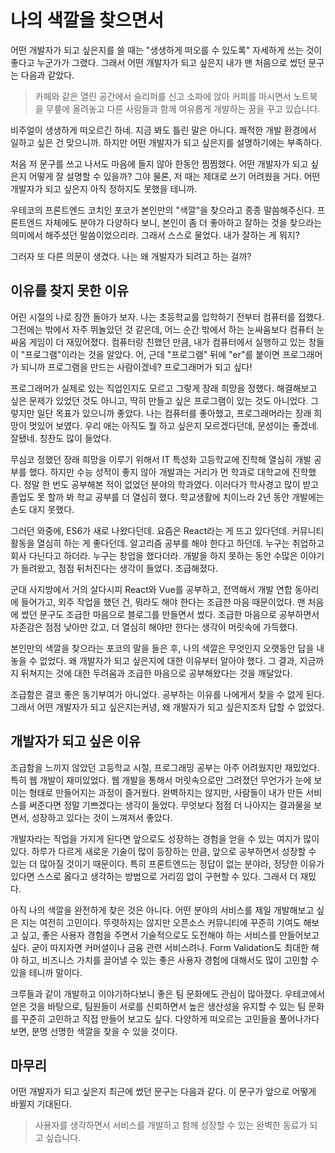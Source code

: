 # 나의 색깔을 찾으면서

어떤 개발자가 되고 싶은지를 쓸 때는 "생생하게 떠오를 수 있도록" 자세하게 쓰는 것이 좋다고 누군가가 그랬다. 그래서 어떤 개발자가 되고 싶은지 내가 맨 처음으로 썼던 문구는 다음과 같았다.

> 카페와 같은 열린 공간에서 슬리퍼를 신고 소파에 앉아 커피를 마시면서 노트북을 무릎에 올려놓고 다른 사람들과 함께 여유롭게 개발하는 꿈을 꾸고 있습니다.


비주얼이 생생하게 떠오르긴 하네. 지금 봐도 틀린 말은 아니다. 쾌적한 개발 환경에서 일하고 싶은 건 맞으니까. 하지만 어떤 개발자가 되고 싶은지를 설명하기에는 부족하다.

처음 저 문구를 쓰고 나서도 마음에 들지 않아 한동안 찜찜했다. 어떤 개발자가 되고 싶은지 어떻게 잘 설명할 수 있을까? 그야 물론, 저 때는 제대로 쓰기 어려웠을 거다. 어떤 개발자가 되고 싶은지 아직 정하지도 못했을 테니까.

우테코의 프론트엔드 코치인 포코가 본인만의 "색깔"을 찾으라고 종종 말씀해주신다. 프론트엔드 자체에도 분야가 다양하다 보니, 본인이 좀 더 좋아하고 잘하는 것을 찾으라는 의미에서 해주셨던 말씀이었으리라. 그래서 스스로 물었다. 내가 잘하는 게 뭐지?

그러자 또 다른 의문이 생겼다. 나는 왜 개발자가 되려고 하는 걸까?

## 이유를 찾지 못한 이유

어린 시절의 나로 잠깐 돌아가 보자. 나는 초등학교를 입학하기 전부터 컴퓨터를 접했다. 그전에는 밖에서 자주 뛰놀았던 것 같은데, 어느 순간 밖에서 하는 눈싸움보다 컴퓨터 눈싸움 게임이 더 재밌어졌다. 컴퓨터랑 친했던 만큼, 내가 컴퓨터에서 실행하고 있는 창들이 "프로그램"이라는 것을 알았다. 어, 근데 "프로그램" 뒤에 "er"를 붙이면 프로그래머가 되니까 프로그램을 만드는 사람이겠네? 프로그래머가 되고 싶다!

프로그래머가 실제로 있는 직업인지도 모르고 그렇게 장래 희망을 정했다. 해결해보고 싶은 문제가 있었던 것도 아니고, 딱히 만들고 싶은 프로그램이 있는 것도 아니었다. 그렇지만 일단 목표가 있으니까 좋았다. 나는 컴퓨터를 좋아했고, 프로그래머라는 장래 희망이 멋있어 보였다. 우리 애는 아직도 뭘 하고 싶은지 모르겠다던데, 문성이는 좋겠네. 잘됐네. 칭찬도 많이 들었다.

무심코 정했던 장래 희망을 이루기 위해서 IT 특성화 고등학교에 진학해 열심히 개발 공부를 했다. 하지만 수능 성적이 좋지 않아 개발과는 거리가 먼 학과로 대학교에 진학했다. 정말 한 번도 공부해본 적이 없었던 분야의 학과였다. 이러다가 학사경고 많이 받고 졸업도 못 할까 봐 학교 공부를 더 열심히 했다. 학교생활에 치이느라 2년 동안 개발에는 손도 대지 못했다.

그러던 와중에, ES6가 새로 나왔다던데. 요즘은 React라는 게 뜨고 있다던데. 커뮤니티 활동을 열심히 하는 게 좋다던데. 알고리즘 공부를 해야 한다고 하던데. 누구는 취업하고 회사 다닌다고 하더라. 누구는 창업을 했다더라. 개발을 하지 못하는 동안 수많은 이야기가 들려왔고, 점점 뒤처진다는 생각이 들었다. 조급해졌다.

군대 사지방에서 거의 살다시피 React와 Vue를 공부하고, 전역해서 개발 연합 동아리에 들어가고, 외주 작업을 했던 건, 뭐라도 해야 한다는 조급한 마음 때문이었다. 맨 처음에 썼던 문구도 조급한 마음으로 블로그를 만들면서 썼다. 조급한 마음으로 공부하면서 자존감은 점점 낮아만 갔고, 더 열심히 해야만 한다는 생각이 머릿속에 가득했다.

본인만의 색깔을 찾으라는 포코의 말을 들은 후, 나의 색깔은 무엇인지 오랫동안 답을 내놓을 수 없었다. 왜 개발자가 되고 싶은지에 대한 이유부터 알아야 했다. 그 결과, 지금까지 뒤쳐지는 것에 대한 두려움과 조급한 마음으로 공부해왔다는 것을 깨달았다.

조급함은 결코 좋은 동기부여가 아니었다. 공부하는 이유를 나에게서 찾을 수 없게 된다. 그래서 어떤 개발자가 되고 싶은지는커녕, 왜 개발자가 되고 싶은지조차 답할 수 없었다.

## 개발자가 되고 싶은 이유

조급함을 느끼지 않았던 고등학교 시절, 프로그래밍 공부는 아주 어려웠지만 재밌었다. 특히 웹 개발이 재미있었다. 웹 개발을 통해서 머릿속으로만 그려졌던 무언가가 눈에 보이는 형태로 만들어지는 과정이 즐거웠다. 완벽하지는 않지만, 사람들이 내가 만든 서비스를 써준다면 정말 기쁘겠다는 생각이 들었다. 무엇보다 점점 더 나아지는 결과물을 보면서, 성장하고 있다는 것이 느껴져서 좋았다.

개발자라는 직업을 가지게 된다면 앞으로도 성장하는 경험을 얻을 수 있는 여지가 많이 있다. 하루가 다르게 새로운 기술이 많이 등장하는 만큼, 앞으로 공부하면서 성장할 수 있는 더 많아질 것이기 때문이다. 특히 프론트엔드는 정답이 없는 분야라, 정당한 이유가 있다면 스스로 옳다고 생각하는 방법으로 거리낌 없이 구현할 수 있다. 그래서 더 재밌다.

아직 나의 색깔을 완전하게 찾은 것은 아니다. 어떤 분야의 서비스를 제일 개발해보고 싶은 지는 여전히 고민이다. 뚜렷하지는 않지만 오픈소스 커뮤니티에 꾸준히 기여도 해보고 싶고, 좋은 사용자 경험을 주면서 기술적으로도 도전해야 하는 서비스를 만들어보고 싶다. 굳이 따지자면 커머셜이나 금융 관련 서비스려나. Form Validation도 최대한 해야 하고, 비즈니스 가치를 끌어낼 수 있는 좋은 사용자 경험에 대해서도 많이 고민할 수 있을 테니까 말이다.

크루들과 같이 개발하고 이야기하다보니 좋은 팀 문화에도 관심이 많아졌다. 우테코에서 얻은 것을 바탕으로, 팀원들이 서로를 신뢰하면서 높은 생산성을 유지할 수 있는 팀 문화를 꾸준히 고민하고 직접 만들어 보고도 싶다. 다양하게 떠오르는 고민들을 풀어나가다 보면, 분명 선명한 색깔을 찾을 수 있을 것이다.

## 마무리

어떤 개발자가 되고 싶은지 최근에 썼던 문구는 다음과 같다. 이 문구가 앞으로 어떻게 바뀔지 기대된다.

> 사용자를 생각하면서 서비스를 개발하고 함께 성장할 수 있는 완벽한 동료가 되고 싶습니다.


